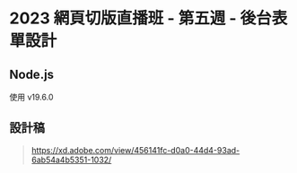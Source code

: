 # 2023 網頁切版直播班 - 第五週 - 後台表單設計

## Node.js

使用 v19.6.0

## 設計稿

> <https://xd.adobe.com/view/456141fc-d0a0-44d4-93ad-6ab54a4b5351-1032/>

